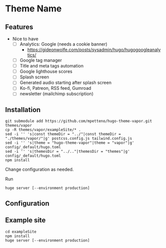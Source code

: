 # Theme Name

## Features
- Nice to have
    - [ ] Analytics: Google (needs a cookie banner)
        - https://gideonwolfe.com/posts/sysadmin/hugo/hugogoogleanalytics/
    - [ ] Google tag manager
    - [ ] Title and meta tags automation
    - [ ] Google lighthouse scores
    - [ ] Splash screen
    - [ ] Generated audio starting after splash screen
    - [ ] Ko-fi, Patreon, RSS feed, Gumroad
    - [ ] newsletter (mailchimp subscription)

## Installation
```
git submodule add https://github.com/mpetteno/hugo-theme-vapor.git themes/vapor
cp -R themes/vapor/exampleSite/* .
sed -i '' 's|const themeDir = "../"|const themeDir = "./themes/vapor/"|g' postcss.config.js tailwind.config.js
sed -i '' 's|theme = "hugo-theme-vapor"|theme = "vapor"|g' config/_default/hugo.toml
sed -i '' 's|themesDir = "../.."|themesDir = "themes"|g' config/_default/hugo.toml
npm install
```
Change configuration as needed.

Run
```
huge server [--environment production]
```

## Configuration


## Example site
```
cd exampleSite
npm install
huge server [--environment production]
```

